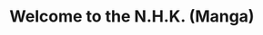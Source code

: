 ---
layout: "index"
permalink: "/en/welcome-to-the-nhk-manga/"
webpage: "https://www.viz.com/welcome-to-the-n-h-k"
title: "Welcome to the N.H.K. (Manga)"
authors: "Tatsuhiko Takimoto"
publisher: "VIZ Media"
folder: "en_viz"
cover: "-251518170_001000.png"
cover2: "-251518170_036000.png"
---